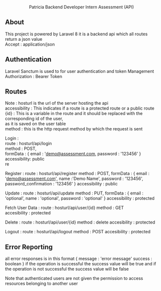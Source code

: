 <p align="center">Patricia Backend Developer Intern Assessment  (API)</p>


## About 

This project is powered by Laravel 8 
it is a backend api which all routes return a json value <br>
Accept : application/json

## Authentication

Laravel Sanctum is used to for user authentication and token Management<br>
Authorization : Bearer Token

## Routes
Note : hosturl is the url of the server hosting the api <br>
accessibility : This indicates if a route is a protected route or a public route <br>
{id} : This is a variable in the route and it should be replaced with the corresponding id of the user, <br>
as it is saved on the user table<br>
method : this is the http request method by which the request is sent<br>

Login : <br>
    route : hosturl/api/login <br>
    method : POST,<br>
    formData : {
        email : 'demo@assessment.com,
        password : '123456'
    }
    accessibility: public<br>re

Register : 
    route : hosturl/api/register
    method : POST,
    formData : {
        email : 'demo@assessment.com',
        name :'Demo Name',
        password : '123456',
        password_confirmation : '123456'
    }
    accessibility : public

Update : 
    route : hosturl/api/update
    method : PUT,
    formData : {
        email : 'optional',
        name : 'optional',
        password : 'optional'
    }
    accessibility : protected

Fetch User Data : 
    route : hosturl/api/user/{id}
    method : GET  
    accesibility : protected

Delete :
    route : hosturl/api/user/{id}
    method : delete
    accesibility : protected

Logout :
    route : hosturl/api/logout
    method : POST
    accesibility : protected

## Error Reporting
all error responses is in this format
{
    message : 'error message'
    success : boolean
}
if the operation is successful the success value will be true and
if the operation is not successful the success value will be false

Note that authenticated users are not given the permission to access
resources belonging to another user



